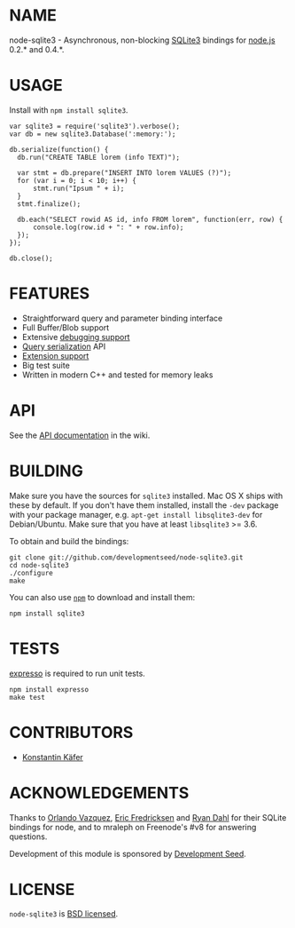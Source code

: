 # NAME

node-sqlite3 - Asynchronous, non-blocking [SQLite3](http://sqlite.org/) bindings for [node.js](https://github.com/joyent/node) 0.2.\* and 0.4.\*.



# USAGE

Install with `npm install sqlite3`.

    var sqlite3 = require('sqlite3').verbose();
    var db = new sqlite3.Database(':memory:');

    db.serialize(function() {
      db.run("CREATE TABLE lorem (info TEXT)");

      var stmt = db.prepare("INSERT INTO lorem VALUES (?)");
      for (var i = 0; i < 10; i++) {
          stmt.run("Ipsum " + i);
      }
      stmt.finalize();

      db.each("SELECT rowid AS id, info FROM lorem", function(err, row) {
          console.log(row.id + ": " + row.info);
      });
    });

    db.close();



# FEATURES

* Straightforward query and parameter binding interface
* Full Buffer/Blob support
* Extensive [debugging support](https://github.com/developmentseed/node-sqlite3/wiki/Debugging)
* [Query serialization](https://github.com/developmentseed/node-sqlite3/wiki/Control-Flow) API
* [Extension support](https://github.com/developmentseed/node-sqlite3/wiki/Extensions)
* Big test suite
* Written in modern C++ and tested for memory leaks



# API

See the [API documentation](https://github.com/developmentseed/node-sqlite3/wiki) in the wiki.


# BUILDING

Make sure you have the sources for `sqlite3` installed. Mac OS X ships with these by default. If you don't have them installed, install the `-dev` package with your package manager, e.g. `apt-get install libsqlite3-dev` for Debian/Ubuntu. Make sure that you have at least `libsqlite3` >= 3.6. 

To obtain and build the bindings:

    git clone git://github.com/developmentseed/node-sqlite3.git
    cd node-sqlite3
    ./configure
    make

You can also use [`npm`](https://github.com/isaacs/npm) to download and install them:

    npm install sqlite3



# TESTS

[expresso](https://github.com/visionmedia/expresso) is required to run unit tests.

    npm install expresso
    make test



# CONTRIBUTORS

* [Konstantin Käfer](https://github.com/kkaefer)



# ACKNOWLEDGEMENTS

Thanks to [Orlando Vazquez](https://github.com/orlandov),
[Eric Fredricksen](https://github.com/grumdrig) and
[Ryan Dahl](https://github.com/ry) for their SQLite bindings for node, and to mraleph on Freenode's #v8 for answering questions.

Development of this module is sponsored by [Development Seed](http://developmentseed.org/).


# LICENSE

`node-sqlite3` is [BSD licensed](https://github.com/developmentseed/node-sqlite3/raw/master/LICENSE).
